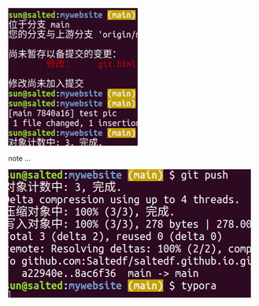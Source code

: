 <img src="test.assets/image-20211014213751944.png" alt="image-20211014213751944" style="zoom:80%;" />





note ...


![image-20211014214419560](test.assets/image-20211014214419560.png)

